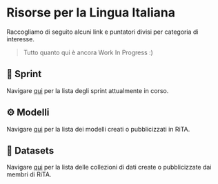 # Risorse per la Lingua Italiana

Raccogliamo di seguito alcuni link e puntatori divisi per categoria di interesse.

> Tutto quanto qui è ancora Work In Progress :)

## 💯 Sprint

Navigare [qui](./sprint) per la lista degli sprint attualmente in corso. 

## ⚙️ Modelli

Navigare [qui](./modelli) per la lista dei modelli creati o pubblicizzati in RiTA.

## 💾 Datasets

Navigare [qui](./datasets) per la lista delle collezioni di dati create o pubblicizzate dai membri di RiTA. 

